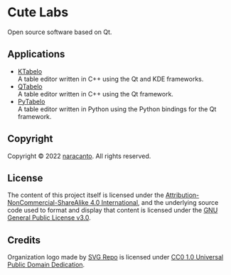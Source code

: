 
# Cute Labs

Open source software based on Qt.


## Applications

- [KTabelo](https://github.com/cutelabs/ktabelo)  
  A table editor written in C++ using the Qt and KDE frameworks.
- [QTabelo](https://github.com/cutelabs/qtabelo)  
  A table editor written in C++ using the Qt framework.
- [PyTabelo](https://github.com/cutelabs/pytabelo)  
  A table editor written in Python using the Python bindings for the Qt framework.


## Copyright

Copyright &copy; 2022 [naracanto](https://naracanto.github.io). All rights reserved.


## License

The content of this project itself is licensed under the [Attribution-NonCommercial-ShareAlike 4.0 International](https://creativecommons.org/licenses/by-nc-sa/4.0/), and the underlying source code used to format and display that content is licensed under the [GNU General Public License v3.0](LICENSE).


## Credits

Organization logo made by [SVG Repo](https://www.svgrepo.com/) is licensed under [CC0 1.0 Universal Public Domain Dedication](https://creativecommons.org/publicdomain/zero/1.0/deed.en).

